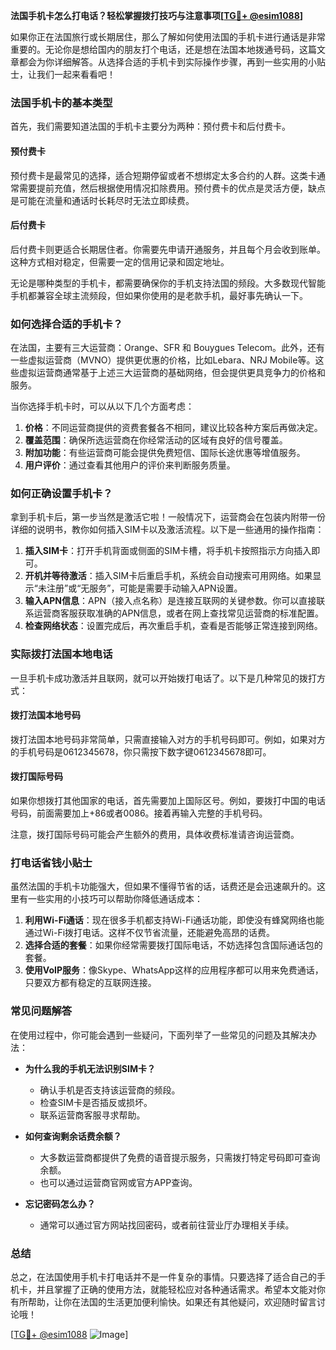 **法国手机卡怎么打电话？轻松掌握拨打技巧与注意事项[[TG💪+ @esim1088](https://t.me/s/esim1088)]**

如果你正在法国旅行或长期居住，那么了解如何使用法国的手机卡进行通话是非常重要的。无论你是想给国内的朋友打个电话，还是想在法国本地拨通号码，这篇文章都会为你详细解答。从选择合适的手机卡到实际操作步骤，再到一些实用的小贴士，让我们一起来看看吧！

### 法国手机卡的基本类型

首先，我们需要知道法国的手机卡主要分为两种：预付费卡和后付费卡。

#### 预付费卡
预付费卡是最常见的选择，适合短期停留或者不想绑定太多合约的人群。这类卡通常需要提前充值，然后根据使用情况扣除费用。预付费卡的优点是灵活方便，缺点是可能在流量和通话时长耗尽时无法立即续费。

#### 后付费卡
后付费卡则更适合长期居住者。你需要先申请开通服务，并且每个月会收到账单。这种方式相对稳定，但需要一定的信用记录和固定地址。

无论是哪种类型的手机卡，都需要确保你的手机支持法国的频段。大多数现代智能手机都兼容全球主流频段，但如果你使用的是老款手机，最好事先确认一下。

### 如何选择合适的手机卡？

在法国，主要有三大运营商：Orange、SFR 和 Bouygues Telecom。此外，还有一些虚拟运营商（MVNO）提供更优惠的价格，比如Lebara、NRJ Mobile等。这些虚拟运营商通常基于上述三大运营商的基础网络，但会提供更具竞争力的价格和服务。

当你选择手机卡时，可以从以下几个方面考虑：

1. **价格**：不同运营商提供的资费套餐各不相同，建议比较各种方案后再做决定。
2. **覆盖范围**：确保所选运营商在你经常活动的区域有良好的信号覆盖。
3. **附加功能**：有些运营商可能会提供免费短信、国际长途优惠等增值服务。
4. **用户评价**：通过查看其他用户的评价来判断服务质量。

### 如何正确设置手机卡？

拿到手机卡后，第一步当然是激活它啦！一般情况下，运营商会在包装内附带一份详细的说明书，教你如何插入SIM卡以及激活流程。以下是一些通用的操作指南：

1. **插入SIM卡**：打开手机背面或侧面的SIM卡槽，将手机卡按照指示方向插入即可。
2. **开机并等待激活**：插入SIM卡后重启手机，系统会自动搜索可用网络。如果显示“未注册”或“无服务”，可能是需要手动输入APN设置。
3. **输入APN信息**：APN（接入点名称）是连接互联网的关键参数。你可以直接联系运营商客服获取准确的APN信息，或者在网上查找常见运营商的标准配置。
4. **检查网络状态**：设置完成后，再次重启手机，查看是否能够正常连接到网络。

### 实际拨打法国本地电话

一旦手机卡成功激活并且联网，就可以开始拨打电话了。以下是几种常见的拨打方式：

#### 拨打法国本地号码
拨打法国本地号码非常简单，只需直接输入对方的手机号码即可。例如，如果对方的手机号码是0612345678，你只需按下数字键0612345678即可。

#### 拨打国际号码
如果你想拨打其他国家的电话，首先需要加上国际区号。例如，要拨打中国的电话号码，前面需要加上+86或者0086。接着再输入完整的手机号码。

注意，拨打国际号码可能会产生额外的费用，具体收费标准请咨询运营商。

### 打电话省钱小贴士

虽然法国的手机卡功能强大，但如果不懂得节省的话，话费还是会迅速飙升的。这里有一些实用的小技巧可以帮助你降低通话成本：

1. **利用Wi-Fi通话**：现在很多手机都支持Wi-Fi通话功能，即使没有蜂窝网络也能通过Wi-Fi拨打电话。这样不仅节省流量，还能避免高昂的话费。
2. **选择合适的套餐**：如果你经常需要拨打国际电话，不妨选择包含国际通话包的套餐。
3. **使用VoIP服务**：像Skype、WhatsApp这样的应用程序都可以用来免费通话，只要双方都有稳定的互联网连接。

### 常见问题解答

在使用过程中，你可能会遇到一些疑问，下面列举了一些常见的问题及其解决办法：

- **为什么我的手机无法识别SIM卡？**
  - 确认手机是否支持该运营商的频段。
  - 检查SIM卡是否插反或损坏。
  - 联系运营商客服寻求帮助。

- **如何查询剩余话费余额？**
  - 大多数运营商都提供了免费的语音提示服务，只需拨打特定号码即可查询余额。
  - 也可以通过运营商官网或官方APP查询。

- **忘记密码怎么办？**
  - 通常可以通过官方网站找回密码，或者前往营业厅办理相关手续。

### 总结

总之，在法国使用手机卡打电话并不是一件复杂的事情。只要选择了适合自己的手机卡，并且掌握了正确的使用方法，就能轻松应对各种通话需求。希望本文能对你有所帮助，让你在法国的生活更加便利愉快。如果还有其他疑问，欢迎随时留言讨论哦！

[[TG💪+ @esim1088](https://t.me/s/esim1088) ![Image](https://i.postimg.cc/4NQfJmqS/Snipaste-2025-05-13-00-14-12.png)]